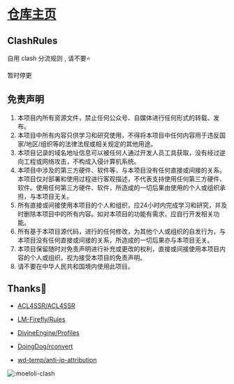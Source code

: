 #  [仓库主页](https://github.com/Moecg/ClashRules)

## ClashRules

自用 clash 分流规则 , 请不要⭐

暂时停更



## 免责声明

1. 本项目内所有资源文件，禁止任何公众号、自媒体进行任何形式的转载、发布。
2. 本项目中所有内容只供学习和研究使用，不得将本项目中任何内容用于违反国家/地区/组织等的法律法规或相关规定的其他用途。
3. 本项目记录的域名地址信息可以被任何人通过开发人员工具获取，没有经过逆向工程或网络攻击，不构成入侵计算机系统。
4. 本项目中涉及的第三方硬件、软件等，与本项目没有任何直接或间接的关系。本项目仅对部署和使用过程进行客观描述，不代表支持使用任何第三方硬件、软件。使用任何第三方硬件、软件，所造成的一切后果由使用的个人或组织承担，与本项目无关。
5. 所有直接或间接使用本项目的个人和组织，应24小时内完成学习和研究，并及时删除本项目中的所有内容。如对本项目的功能有需求，应自行开发相关功能。
6. 所有基于本项目源代码，进行的任何修改，为其他个人或组织的自发行为，与本项目没有任何直接或间接的关系，所造成的一切后果亦与本项目无关。
7. 本项目保留随时对免责声明进行补充或更改的权利，直接或间接使用本项目内容的个人或组织，视为接受本项目的免责声明。
8. 请不要在中华人民共和国境内使用此项目。



## Thanks🎉

* [ACL4SSR/ACL4SSR](https://github.com/ACL4SSR/ACL4SSR/tree/master/Clash)

* [LM-Firefly/Rules](https://github.com/LM-Firefly/Rules/tree/master)

* [DivineEngine/Profiles](https://github.com/DivineEngine/Profiles/tree/master)

* [DoingDog/rconvert](https://github.com/DoingDog/rconvert)

*  [wd-temp/anti-ip-attribution](https://github.com/lwd-temp/anti-ip-attribution)



![:moeloli-clash](https://count.getloli.com/get/@:moeloli-clash)
